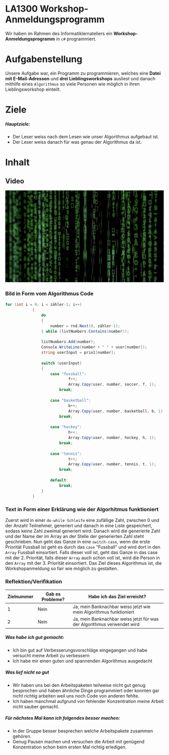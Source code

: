 # LA1300 Workshop-Anmeldungsprogramm
Wir haben im Rahmen des Informatiklernateliers ein **Workshop-Anmeldungsprogramm** in `c#` programmiert.
# Aufgabenstellung
Unsere Aufgabe war, ein Programm zu programmieren, welches eine **Datei mit E-Mail-Adressen** und **drei Lieblingsworkshops** ausliest und danach mithilfe eines `Algorithmus` so viele Personen wie möglich in ihren Lieblingsworkshop einteilt.

# Ziele
##### Hauptziele:
- Der Leser weiss nach dem Lesen wie unser Algorithmus aufgebaut ist.
- Der Leser weiss danach für was genau der Algorithmus da ist.

# Inhalt

## Video

[![Zum Video!](https://github.com/oli-kis/oli-kis/blob/oli-kis/img/Algorithmen-e1552378144472.jpg?raw=true)](https://youtu.be/Eeao3qKMB2s)

### Bild in Form vom Algorithmus Code
```csharp
for (int i = 0; i < zähler-1; i++)
            {
                do
                {
                    number = rnd.Next(0, zähler-1);
                } while (listNumbers.Contains(number));

                listNumbers.Add(number);
                Console.WriteLine(number + " " + user[number]);
                string userInput = prio1[number];

                switch (userInput)
                {
                    case "fussball":
                            f++;
                            Array.Copy(user, number, soccer, f, 1);
                        break;

                    case "basketball":
                            b++;
                            Array.Copy(user, number, basketball, b, 1);
                        break;

                    case "hockey":
                            h++;
                            Array.Copy(user, number, hockey, h, 1);
                        break;

                    case "tennis":
                            t++;
                            Array.Copy(user, number, tennis, t, 1);
                        break;

                    default:
                        break;
                }
            }
```

### Text in Form einer Erklärung wie der Algorhitmus funktioniert

Zuerst wird in einer `do-while Schleife` eine zufällige Zahl, zwischen 0 und der Anzahl Teilnehmer, generiert und danach in eine Liste gespeichert, sodass keine Zahl zweimal generiert wird. Danach wird die generierte Zahl und der Name der im Array an der Stelle der generierten Zahl steht geschrieben. Nun geht das Ganze in eine `switch-case`, wenn die erste Priorität Fussball ist geht es durch das `case` "Fussball" und wird dort in den `Array` Fussball einsortiert. Falls dieser voll ist, geht das Ganze in das case mit der 2. Priorität, falls dieser `Array` auch schon voll ist, wird die Person in den `Array` mit der 3. Priorität einsortiert.
Das Ziel dieses Algorithmus ist, die Workshopanmeldung so fair wie möglich zu gestalten.



### Reflektion/Verifikation

| Zielnummer     | Gab es Probleme? | Habe ich das Ziel erreicht? |
| ----------- | ----------- | ------------|
| 1 | Nein       | Ja, mein Banknachbar weiss jetzt wie mein Algorithmus funktioniert |
| 2 | Nein       | Ja, mein Banknachbar weiss jetzt für was der Algorithmus verwendet wird |


##### Was habe ich gut gemacht:
- Ich bin gut auf Verbesserungsvorschläge eingegangen und habe versucht meine Arbeit zu verbessern
- Ich habe mir einen guten und spannenden Algorithmus ausgedacht

##### Was lief nicht so gut
- Wir haben uns bei den Arbeitspaketen teilweise nicht gut genug besprochen und haben ähnliche Dinge programmiert oder konnten gar nicht richtig arbeiten weil uns noch Code von anderen fehlte.
- Ich haben manchmal aufgrund von fehlender Konzentration meine Arbeit nicht sauber gemacht.

##### Für nächstes Mal kann ich folgendes besser machen:
- In der Gruppe besser besprechen welche Arbeitspakete zusammen gehören.
- Genug Pausen machen und versuchen die Arbeit mit genügend Konzentration schon beim ersten Mal richtig erledigen.
